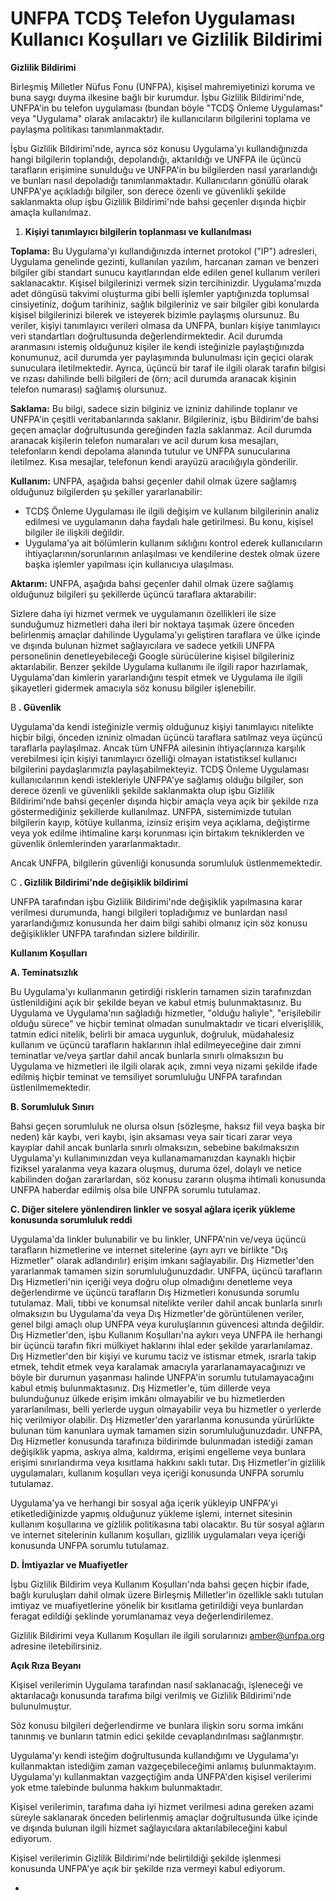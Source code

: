 # UNFPA TCDŞ Telefon Uygulaması Kullanıcı Koşulları ve Gizlilik Bildirimi

**Gizlilik Bildirimi**

Birleşmiş Milletler Nüfus Fonu (UNFPA), kişisel mahremiyetinizi koruma ve buna saygı duyma ilkesine bağlı bir kurumdur. İşbu Gizlilik Bildirimi&#39;nde, UNFPA&#39;in bu telefon uygulaması (bundan böyle &quot;TCDŞ Önleme Uygulaması&quot; veya &quot;Uygulama&quot; olarak anılacaktır) ile kullanıcıların bilgilerini toplama ve paylaşma politikası tanımlanmaktadır.

İşbu Gizlilik Bildirimi&#39;nde, ayrıca söz konusu Uygulama&#39;yı kullandığınızda hangi bilgilerin toplandığı, depolandığı, aktarıldığı ve UNFPA ile üçüncü tarafların erişimine sunulduğu ve UNFPA&#39;in bu bilgilerden nasıl yararlandığı ve bunları nasıl depoladığı tanımlanmaktadır. Kullanıcıların gönüllü olarak UNFPA&#39;ye açıkladığı bilgiler, son derece özenli ve güvenlikli şekilde saklanmakta olup işbu Gizlilik Bildirimi&#39;nde bahsi geçenler dışında hiçbir amaçla kullanılmaz.

1. **Kişiyi tanımlayıcı bilgilerin toplanması ve kullanılması**

**Toplama:** Bu Uygulama&#39;yı kullandığınızda internet protokol (&quot;IP&quot;) adresleri, Uygulama genelinde gezinti, kullanılan yazılım, harcanan zaman ve benzeri bilgiler gibi standart sunucu kayıtlarından elde edilen genel kullanım verileri saklanacaktır. Kişisel bilgilerinizi vermek sizin tercihinizdir. Uygulama&#39;mızda adet döngüsü takvimi oluşturma gibi belli işlemler yaptığınızda toplumsal cinsiyetiniz, doğum tarihiniz, sağlık bilgileriniz ve sair bilgiler gibi konularda kişisel bilgilerinizi bilerek ve isteyerek bizimle paylaşmış olursunuz. Bu veriler, kişiyi tanımlayıcı verileri olmasa da UNFPA, bunları kişiye tanımlayıcı veri standartları doğrultusunda değerlendirmektedir. Acil durumda aranmasını istemiş olduğunuz kişiler ile kendi isteğinizle paylaştığınızda konumunuz, acil durumda yer paylaşımında bulunulması için geçici olarak sunuculara iletilmektedir. Ayrıca, üçüncü bir taraf ile ilgili olarak tarafın bilgisi ve rızası dahilinde belli bilgileri de (örn; acil durumda aranacak kişinin telefon numarası) sağlamış olursunuz.

**Saklama:** Bu bilgi, sadece sizin bilginiz ve izniniz dahilinde toplanır ve UNFPA&#39;in çeşitli veritabanlarında saklanır. Bilgileriniz, işbu Bildirim&#39;de bahsi geçen amaçlar doğrultusunda gereğinden fazla saklanmaz. Acil durumda aranacak kişilerin telefon numaraları ve acil durum kısa mesajları, telefonların kendi depolama alanında tutulur ve UNFPA sunucularına iletilmez. Kısa mesajlar, telefonun kendi arayüzü aracılığıyla gönderilir.

**Kullanım:** UNFPA, aşağıda bahsi geçenler dahil olmak üzere sağlamış olduğunuz bilgilerden şu şekiller yararlanabilir:

- TCDŞ Önleme Uygulaması ile ilgili değişim ve kullanım bilgilerinin analiz edilmesi ve uygulamanın daha faydalı hale getirilmesi. Bu konu, kişisel bilgiler ile ilişkili değildir.
- Uygulama&#39;ya ait bölümlerin kullanım sıklığını kontrol ederek kullanıcıların ihtiyaçlarının/sorunlarının anlaşılması ve kendilerine destek olmak üzere başka işlemler yapılması için kullanıcıya ulaşılması.

**Aktarım:** UNFPA, aşağıda bahsi geçenler dahil olmak üzere sağlamış olduğunuz bilgileri şu şekillerde üçüncü taraflara aktarabilir:

Sizlere daha iyi hizmet vermek ve uygulamanın özellikleri ile size sunduğumuz hizmetleri daha ileri bir noktaya taşımak üzere önceden belirlenmiş amaçlar dahilinde Uygulama&#39;yı geliştiren taraflara ve ülke içinde ve dışında bulunan hizmet sağlayıcılara ve sadece yetkili UNFPA personelinin denetleyebileceği Google sürücülerine kişisel bilgileriniz aktarılabilir. Benzer şekilde Uygulama kullanımı ile ilgili rapor hazırlamak, Uygulama&#39;dan kimlerin yararlandığını tespit etmek ve Uygulama ile ilgili şikayetleri gidermek amacıyla söz konusu bilgiler işlenebilir.

B **. Güvenlik**

Uygulama&#39;da kendi isteğinizle vermiş olduğunuz kişiyi tanımlayıcı nitelikte hiçbir bilgi, önceden izniniz olmadan üçüncü taraflara satılmaz veya üçüncü taraflarla paylaşılmaz. Ancak tüm UNFPA ailesinin ihtiyaçlarınıza karşılık verebilmesi için kişiyi tanımlayıcı özelliği olmayan istatistiksel kullanıcı bilgilerini paydaşlarımızla paylaşabilmekteyiz. TCDŞ Önleme Uygulaması kullanıcılarının kendi istekleriyle UNFPA&#39;ye sağlamış olduğu bilgiler, son derece özenli ve güvenlikli şekilde saklanmakta olup işbu Gizlilik Bildirimi&#39;nde bahsi geçenler dışında hiçbir amaçla veya açık bir şekilde rıza göstermediğiniz şekillerde kullanılmaz. UNFPA, sistemimizde tutulan bilgilerin kayıp, kötüye kullanma, izinsiz erişim veya açıklama, değiştirme veya yok edilme ihtimaline karşı korunması için birtakım tekniklerden ve güvenlik önlemlerinden yararlanmaktadır.

Ancak UNFPA, bilgilerin güvenliği konusunda sorumluluk üstlenmemektedir.

C **. Gizlilik Bildirimi&#39;nde değişiklik bildirimi**

UNFPA tarafından işbu Gizlilik Bildirimi&#39;nde değişiklik yapılmasına karar verilmesi durumunda, hangi bilgileri topladığımız ve bunlardan nasıl yararlandığımız konusunda her daim bilgi sahibi olmanız için söz konusu değişiklikler UNFPA tarafından sizlere bildirilir.

**Kullanım Koşulları**

**A. Teminatsızlık**

Bu Uygulama&#39;yı kullanmanın getirdiği risklerin tamamen sizin tarafınızdan üstlenildiğini açık bir şekilde beyan ve kabul etmiş bulunmaktasınız. Bu Uygulama ve Uygulama&#39;nın sağladığı hizmetler, &quot;olduğu haliyle&quot;, &quot;erişilebilir olduğu sürece&quot; ve hiçbir teminat olmadan sunulmaktadır ve ticari elverişlilik, tatmin edici nitelik, belirli bir amaca uygunluk, doğruluk, müdahalesiz kullanım ve üçüncü tarafların haklarının ihlal edilmeyeceğine dair zımni teminatlar ve/veya şartlar dahil ancak bunlarla sınırlı olmaksızın bu Uygulama ve hizmetleri ile ilgili olarak açık, zımni veya nizami şekilde ifade edilmiş hiçbir teminat ve temsiliyet sorumluluğu UNFPA tarafından üstlenilmemektedir.

**B. Sorumluluk Sınırı**

Bahsi geçen sorumluluk ne olursa olsun (sözleşme, haksız fiil veya başka bir neden) kâr kaybı, veri kaybı, işin aksaması veya sair ticari zarar veya kayıplar dahil ancak bunlarla sınırlı olmaksızın, sebebine bakılmaksızın Uygulama&#39;yı kullanımınızdan veya kullanamamanızdan kaynaklı hiçbir fiziksel yaralanma veya kazara oluşmuş, duruma özel, dolaylı ve netice kabilinden doğan zararlardan, söz konusu zararın oluşma ihtimali konusunda UNFPA haberdar edilmiş olsa bile UNFPA sorumlu tutulamaz.

**C. Diğer sitelere yönlendiren linkler ve sosyal ağlara içerik yükleme konusunda sorumluluk reddi**

Uygulama&#39;da linkler bulunabilir ve bu linkler, UNFPA&#39;nin ve/veya üçüncü tarafların hizmetlerine ve internet sitelerine (ayrı ayrı ve birlikte &quot;Dış Hizmetler&quot; olarak adlandırılır) erişim imkanı sağlayabilir. Dış Hizmetler&#39;den yararlanmak tamamen sizin sorumluluğunuzdadır. UNFPA, üçüncü tarafların Dış Hizmetleri&#39;nin içeriği veya doğru olup olmadığını denetleme veya değerlendirme ve üçüncü tarafların Dış Hizmetleri konusunda sorumlu tutulamaz. Mali, tıbbi ve konumsal nitelikte veriler dahil ancak bunlarla sınırlı olmaksızın bu Uygulama&#39;da veya Dış Hizmetler&#39;de görüntülenen veriler, genel bilgi amaçlı olup UNFPA veya kuruluşlarının güvencesi altında değildir. Dış Hizmetler&#39;den, işbu Kullanım Koşulları&#39;na aykırı veya UNFPA ile herhangi bir üçüncü tarafın fikri mülkiyet haklarını ihlal eder şekilde yararlanılamaz. Dış Hizmetler&#39;den bir kişiyi ve kurumu taciz ve istismar etmek, ısrarla takip etmek, tehdit etmek veya karalamak amacıyla yararlanamayacağınızı ve böyle bir durumun yaşanması halinde UNFPA&#39;in sorumlu tutulamayacağını kabul etmiş bulunmaktasınız. Dış Hizmetler&#39;e, tüm dillerde veya bulunduğunuz ülkede erişim imkânı olmayabilir ve bu hizmetlerden yararlanılması, belli yerlerde uygun olmayabilir veya bu hizmetler o yerlerde hiç verilmiyor olabilir. Dış Hizmetler&#39;den yararlanma konusunda yürürlükte bulunan tüm kanunlara uymak tamamen sizin sorumluluğunuzdadır. UNFPA, Dış Hizmetler konusunda tarafınıza bildirimde bulunmadan istediği zaman değişiklik yapma, askıya alma, kaldırma, erişimi engelleme veya bunlara erişimi sınırlandırma veya kısıtlama hakkını saklı tutar. Dış Hizmetler&#39;in gizlilik uygulamaları, kullanım koşulları veya içeriği konusunda UNFPA sorumlu tutulamaz.

Uygulama&#39;ya ve herhangi bir sosyal ağa içerik yükleyip UNFPA&#39;yi etiketlediğinizde yapmış olduğunuz yükleme işlemi, internet sitesinin kullanım koşullarına ve gizlilik politikasına tabi olacaktır. Bu tür sosyal ağların ve internet sitelerinin kullanım koşulları, gizlilik uygulamaları veya içeriği konusunda UNFPA sorumlu tutulamaz.

**D.**  **İmtiyazlar ve Muafiyetler**

İşbu Gizlilik Bildirim veya Kullanım Koşulları&#39;nda bahsi geçen hiçbir ifade, bağlı kuruluşları dahil olmak üzere Birleşmiş Milletler&#39;in özellikle saklı tutulan imtiyaz ve muafiyetlerine yönelik bir kısıtlama getirildiği veya bunlardan feragat edildiği şeklinde yorumlanamaz veya değerlendirilemez.

Gizlilik Bildirimi veya Kullanım Koşulları ile ilgili sorularınızı amber@unfpa.org adresine iletebilirsiniz.

**Açık Rıza Beyanı**

Kişisel verilerimin Uygulama tarafından nasıl saklanacağı, işleneceği ve aktarılacağı konusunda tarafıma bilgi verilmiş ve Gizlilik Bildirimi&#39;nde bulunulmuştur.

Söz konusu bilgileri değerlendirme ve bunlara ilişkin soru sorma imkânı tanınmış ve bunların tatmin edici şekilde cevaplandırılması sağlanmıştır.

Uygulama&#39;yı kendi isteğim doğrultusunda kullandığımı ve Uygulama&#39;yı kullanmaktan istediğim zaman vazgeçebileceğimi anlamış bulunmaktayım. Uygulama&#39;yı kullanmaktan vazgeçtiğim anda UNFPA&#39;den kişisel verilerimi yok etme talebinde bulunma hakkım bulunmaktadır.

Kişisel verilerimin, tarafıma daha iyi hizmet verilmesi adına gereken azami süreyle saklanarak önceden belirlenmiş amaçlar doğrultusunda ülke içinde ve dışında bulunan ilgili hizmet sağlayıcılara aktarılabileceğini kabul ediyorum.

Kişisel verilerimin Gizlilik Bildirimi&#39;nde belirtildiği şekilde işlenmesi konusunda UNFPA&#39;ye açık bir şekilde rıza vermeyi kabul ediyorum.







-